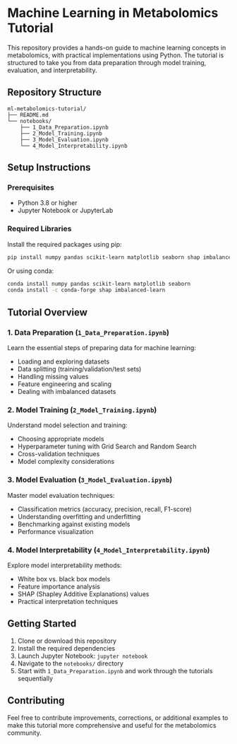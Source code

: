 # Machine Learning in Metabolomics Tutorial

This repository provides a hands-on guide to machine learning concepts in metabolomics, with practical implementations using Python. The tutorial is structured to take you from data preparation through model training, evaluation, and interpretability.

## Repository Structure

```
ml-metabolomics-tutorial/
├── README.md
└── notebooks/
    ├── 1_Data_Preparation.ipynb
    ├── 2_Model_Training.ipynb
    ├── 3_Model_Evaluation.ipynb
    └── 4_Model_Interpretability.ipynb
```

## Setup Instructions

### Prerequisites
- Python 3.8 or higher
- Jupyter Notebook or JupyterLab

### Required Libraries
Install the required packages using pip:

```bash
pip install numpy pandas scikit-learn matplotlib seaborn shap imbalanced-learn
```

Or using conda:

```bash
conda install numpy pandas scikit-learn matplotlib seaborn
conda install -c conda-forge shap imbalanced-learn
```

## Tutorial Overview

### 1. Data Preparation (`1_Data_Preparation.ipynb`)
Learn the essential steps of preparing data for machine learning:
- Loading and exploring datasets
- Data splitting (training/validation/test sets)
- Handling missing values
- Feature engineering and scaling
- Dealing with imbalanced datasets

### 2. Model Training (`2_Model_Training.ipynb`)
Understand model selection and training:
- Choosing appropriate models
- Hyperparameter tuning with Grid Search and Random Search
- Cross-validation techniques
- Model complexity considerations

### 3. Model Evaluation (`3_Model_Evaluation.ipynb`)
Master model evaluation techniques:
- Classification metrics (accuracy, precision, recall, F1-score)
- Understanding overfitting and underfitting
- Benchmarking against existing models
- Performance visualization

### 4. Model Interpretability (`4_Model_Interpretability.ipynb`)
Explore model interpretability methods:
- White box vs. black box models
- Feature importance analysis
- SHAP (Shapley Additive Explanations) values
- Practical interpretation techniques

## Getting Started

1. Clone or download this repository
2. Install the required dependencies
3. Launch Jupyter Notebook: `jupyter notebook`
4. Navigate to the `notebooks/` directory
5. Start with `1_Data_Preparation.ipynb` and work through the tutorials sequentially

## Contributing

Feel free to contribute improvements, corrections, or additional examples to make this tutorial more comprehensive and useful for the metabolomics community.
